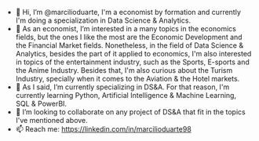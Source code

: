 - 👋 Hi, I’m @marcilioduarte, I'm a economist by formation and currently I'm doing a specialization in Data Science & Analytics.
- 👀 As an economist, I’m interested in a many topics in the economics fields, but the ones I like the most are the Economic Development and the Financial Market fields. 
     Nonetheless, in the field of Data Science & Analytics, besides the part of it applied to economics,
     I'm also interested in topics of the entertainment industry, such as the 
     Sports, E-sports and the Anime Industry. 
     Besides that, I'm also curious about the Turism Industry, specially when it comes to the Aviation & the Hotel markets.
- 🌱 As I said, I’m currently specializing in DS&A. For that reason, I'm currently learning Python, Artificial Intelligence & Machine Learning, SQL & PowerBI. 
- 💞️ I’m looking to collaborate on any project of DS&A that fit in the topics I've mentioned above.
- 📫 Reach me: https://linkedin.com/in/marcilioduarte98
